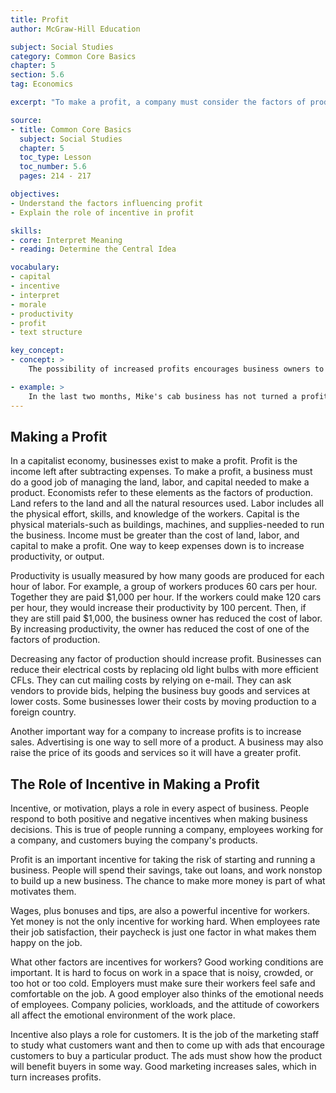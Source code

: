 ```yaml
---
title: Profit
author: McGraw-Hill Education

subject: Social Studies
category: Common Core Basics
chapter: 5
section: 5.6
tag: Economics

excerpt: "To make a profit, a company must consider the factors of production (land, labor, and capital). It must also be concerned about incentive and morale."

source:
- title: Common Core Basics
  subject: Social Studies
  chapter: 5
  toc_type: Lesson
  toc_number: 5.6
  pages: 214 - 217

objectives:
- Understand the factors influencing profit
- Explain the role of incentive in profit

skills:
- core: Interpret Meaning
- reading: Determine the Central Idea

vocabulary:
- capital
- incentive
- interpret
- morale
- productivity
- profit
- text structure

key_concept:
- concept: >
    The possibility of increased profits encourages business owners to take risks, to expand, and to try various strategies that will increase productivity.

- example: >
    In the last two months, Mike's cab business has not turned a profit. He had a costly car repair. Road construction has created detours around the business district where he picks up most of his fares. Even with the risks, Mike enjoys being in business for himself To increase profits, Mike decides to broaden his operations. He begins to advertise that he will deliver packages and do small moving jobs.
---
```

## Making a Profit

In a capitalist economy, businesses exist to make a profit. Profit is the income left after subtracting expenses. To make a profit, a business must do a good job of managing the land, labor, and capital needed to make a product. Economists refer to these elements as the factors of production. Land refers to the land and all the natural resources used. Labor includes all the physical effort, skills, and knowledge of the workers. Capital is the physical materials-such as buildings, machines, and supplies-needed to run the business. Income must be greater than the cost of land, labor, and capital to make a profit. One way to keep expenses down is to increase productivity, or output.

Productivity is usually measured by how many goods are produced for each hour of labor. For example, a group of workers produces 60 cars per hour. Together they are paid $1,000 per hour. If the workers could make 120 cars per hour, they would increase their productivity by 100 percent. Then, if they are still paid $1,000, the business owner has reduced the cost of labor. By increasing productivity, the owner has reduced the cost of one of the factors of production.

Decreasing any factor of production should increase profit. Businesses can reduce their electrical costs by replacing old light bulbs with more efficient CFLs. They can cut mailing costs by relying on e-mail. They can ask vendors to provide bids, helping the business buy goods and services at lower costs. Some businesses lower their costs by moving production to a foreign country.

Another important way for a company to increase profits is to increase sales. Advertising is one way to sell more of a product. A business may also raise the price of its goods and services so it will have a greater profit.

## The Role of Incentive in Making a Profit

Incentive, or motivation, plays a role in every aspect of business. People respond to both positive and negative incentives when making business decisions. This is true of people running a company, employees working for a company, and customers buying the company's products.

Profit is an important incentive for taking the risk of starting and running a business. People will spend their savings, take out loans, and work nonstop to build up a new business. The chance to make more money is part of what motivates them.

Wages, plus bonuses and tips, are also a powerful incentive for workers. Yet money is not the only incentive for working hard. When employees rate their job satisfaction, their paycheck is just one factor in what makes them happy on the job.

What other factors are incentives for workers? Good working conditions are important. It is hard to focus on work in a space that is noisy, crowded, or too hot or too cold. Employers must make sure their workers feel safe and comfortable on the job. A good employer also thinks of the emotional needs of employees. Company policies, workloads, and the attitude of coworkers all affect the emotional environment of the work place.

Incentive also plays a role for customers. It is the job of the marketing staff to study what customers want and then to come up with ads that encourage customers to buy a particular product. The ads must show how the product will benefit buyers in some way. Good marketing increases sales, which in turn increases profits.
